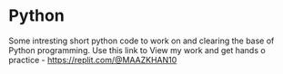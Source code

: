 # Python
Some intresting short python code to work on and clearing the base of Python programming.
Use this link to View my work and get hands o  practice - https://replit.com/@MAAZKHAN10
